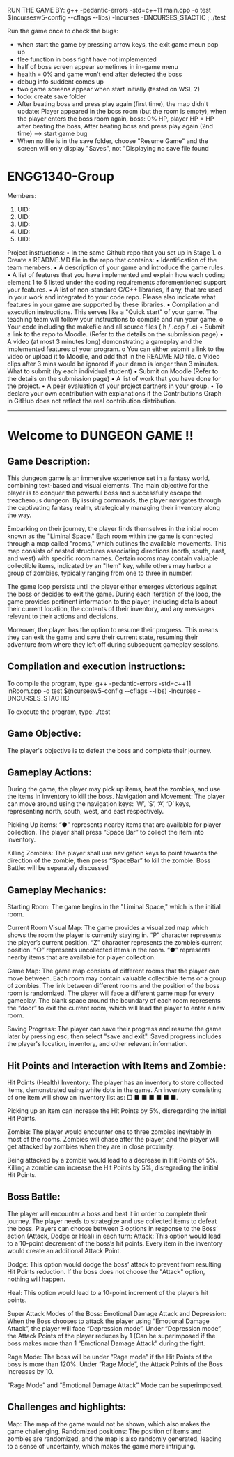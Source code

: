 RUN THE GAME BY:
g++ -pedantic-errors -std=c++11 main.cpp -o test $(ncursesw5-config --cflags --libs) -lncurses -DNCURSES_STACTIC ; ./test

Run the game once to check the bugs:
- when start the game by pressing arrow keys, the exit game meun pop up
- flee function in boss fight have not implemented
- half of boss screen appear sometimes in in-game menu
- health = 0% and game won't end after defected the boss
- debug info suddent comes up
- two game screens appear when start initially (tested on WSL 2)
- todo: create save folder
- After beating boss and press play again (first time), the map didn't update: Player appeared in the boss room (but the room is empty), when the player enters the boss room again, boss: 0% HP, player HP = HP after beating the boss, After beating boss and press play again (2nd time) --> start game bug
- When no file is in the save folder, choose "Resume Game" and the screen will only display "Saves", not "Displaying no save file found



# ENGG1340-Group
Members:
1. UID: 
2. UID: 
3. UID:
4. UID:
5. UID: 

Project instructions:
• In the same Github repo that you set up in Stage 1.
o Create a README.MD file in the repo that contains:
▪ Identification of the team members.
▪ A description of your game and introduce the game rules.
▪ A list of features that you have implemented and explain how each coding element
1 to 5 listed under the coding requirements aforementioned support your features.
▪ A list of non-standard C/C++ libraries, if any, that are used in your work and integrated
to your code repo. Please also indicate what features in your game are supported by
these libraries.
▪ Compilation and execution instructions. This serves like a "Quick start" of your game.
The teaching team will follow your instructions to compile and run your game.
o Your code including the makefile and all source files (.h / .cpp / .c)
• Submit a link to the repo to Moodle. (Refer to the details on the submission page)
• A video (at most 3 minutes long) demonstrating a gameplay and the implemented features of
your program.
o You can either submit a link to the video or upload it to Moodle, and add that in the
README.MD file.
o Video clips after 3 mins would be ignored if your demo is longer than 3 minutes.
What to submit (by each individual student)
• Submit on Moodle (Refer to the details on the submission page)
• A list of work that you have done for the project.
• A peer evaluation of your project partners in your group.
• To declare your own contribution with explanations if the Contributions Graph in GitHub does
not reflect the real contribution distribution.

--------------------------------------------------------------------

# Welcome to DUNGEON GAME !!

## Game Description:
This dungeon game is an immersive experience set in a fantasy world, combining text-based and visual elements. The main objective for the player is to conquer the powerful boss and successfully escape the treacherous dungeon. By issuing commands, the player navigates through the captivating fantasy realm, strategically managing their inventory along the way.

Embarking on their journey, the player finds themselves in the initial room known as the "Liminal Space." Each room within the game is connected through a map called "rooms," which outlines the available movements. This map consists of nested structures associating directions (north, south, east, and west) with specific room names. Certain rooms may contain valuable collectible items, indicated by an "Item" key, while others may harbor a group of zombies, typically ranging from one to three in number.

The game loop persists until the player either emerges victorious against the boss or decides to exit the game. During each iteration of the loop, the game provides pertinent information to the player, including details about their current location, the contents of their inventory, and any messages relevant to their actions and decisions. 

Moreover, the player has the option to resume their progress. This means they can exit the game and save their current state, resuming their adventure from where they left off during subsequent gameplay sessions.

## Compilation and execution instructions:
To compile the program, type:
g++ -pedantic-errors -std=c++11 inRoom.cpp -o test $(ncursesw5-config --cflags --libs) -lncurses -DNCURSES_STACTIC 

To execute the program, type: 
./test

## Game Objective:
The player's objective is to defeat the boss and complete their journey.

## Gameplay Actions:  

During the game, the player may pick up items, beat the zombies, and use the items in inventory to kill the boss.
Navigation and Movement: The player can move around using the navigation keys: ‘W’, ‘S’, ‘A’, ‘D’ keys, representing north, south, west, and east respectively.

Picking Up items:  “●” represents nearby items that are available for player collection. The player shall press “Space Bar” to collect the item into inventory.

Killing Zombies: The player shall use navigation keys to point towards the direction of the zombie, then press “SpaceBar” to kill the zombie. 
Boss Battle: will be separately discussed

## Gameplay Mechanics:
Starting Room: The game begins in the "Liminal Space," which is the initial room.

Current Room Visual Map: The game provides a visualized map which shows the room the player is currently staying in. “P” character represents the player’s current position. “Z" character represents the zombie’s current position. “○” represents uncollected items in the room. “●” represents nearby items that are available for player collection.

Game Map: The game map consists of different rooms that the player can move between. Each room may contain valuable collectible items or a group of zombies. The link between different rooms and the position of the boss room is randomized. The player will face a different game map for every gameplay. The blank space around the boundary of each room represents the “door” to exit the current room, which will lead the player to enter a new room.

Saving Progress: The player can save their progress and resume the game later by pressing esc, then select "save and exit". Saved progress includes the player's location, inventory, and other relevant information.

## Hit Points and Interaction with Items and Zombie:
Hit Points (Health)
Inventory: The player has an inventory to store collected items, demonstrated using white dots in the game. An inventory consisting of one item will show an inventory list as: □ ■ ■ ■ ■ ■ ■. 

Picking up an item can increase the Hit Points by 5%, disregarding the initial Hit Points.

Zombie: The player would encounter one to three zombies inevitably in most of the rooms. Zombies will chase after the player, and the player will get attacked by zombies when they are in close proximity.

Being attacked by a zombie would lead to a decrease in Hit Points of 5%. Killing a zombie can increase the Hit Points by 5%, disregarding the initial Hit Points.

## Boss Battle:
The player will encounter a boss and beat it in order to complete their journey. The player needs to strategize and use collected items to defeat the boss.
Players can choose between 3 options in response to the Boss’ action (Attack, Dodge or Heal) in each turn:
Attack: This option would lead to a 10-point decrement of the boss’s hit points. Every item in the inventory would create an additional Attack Point.

Dodge: This option would dodge the boss’ attack to prevent from resulting Hit Points reduction. If the boss does not choose the "Attack" option, nothing will happen.

Heal: This option would lead to a 10-point increment of the player’s hit points.

Super Attack Modes of the Boss:
Emotional Damage Attack and Depression: When the Boss chooses to attack the player using “Emotional Damage Attack”, the player will face “Depression mode”. Under “Depression mode”, the Attack Points of the player reduces by 1 (Can be superimposed if the boss makes more than 1 “Emotional Damage Attack” during the fight.

Rage Mode: The boss will be under “Rage mode” if the Hit Points of the boss is more than 120%. Under “Rage Mode”, the Attack Points of the Boss increases by 10.

“Rage Mode” and “Emotional Damage Attack” Mode can be superimposed.

## Challenges and highlights: 
Map: The map of the game would not be shown, which also makes the game challenging. 
Randomized positions: The position of items and zombies are randomized, and the map is also randomly generated, leading to a sense of uncertainty, which makes the game more intriguing. 





